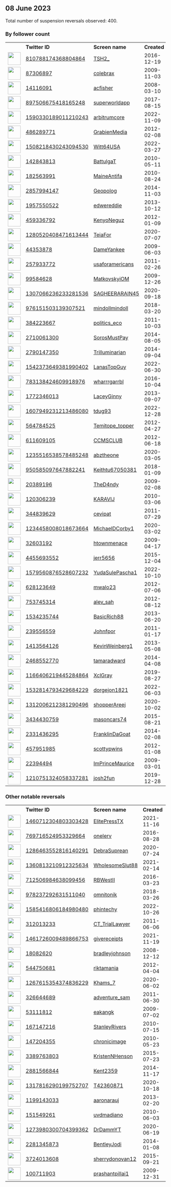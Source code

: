 
## 08 June 2023
Total number of suspension reversals observed: 400.

### By follower count
<table><tr><th></th><th align="left">Twitter ID</th><th align="left">Screen name</th>
<th align="left">Created</th><th align="left">Status</th><th align="left">Suspended</th><th align="left">Followers</th>
<tr><td><a href="https://pbs.twimg.com/profile_images/1477648268825964547/KYKVGzAu_normal.jpg"><img src="https://pbs.twimg.com/profile_images/1477648268825964547/KYKVGzAu_normal.jpg" width="40px" height="40px" align="center"/></a></td><td><a href="https://twitter.com/intent/user?user_id=810788174368804864">810788174368804864</a></td><td><a href="https://twitter.com/TSH2_">TSH2_</a></td><td>2016-12-19</td><td align="center"></td><td>2022-10-29</td><td>37948</td></tr>
<tr><td><a href="https://pbs.twimg.com/profile_images/1211002861498359809/K7JyqKEf_normal.jpg"><img src="https://pbs.twimg.com/profile_images/1211002861498359809/K7JyqKEf_normal.jpg" width="40px" height="40px" align="center"/></a></td><td><a href="https://twitter.com/intent/user?user_id=87306897">87306897</a></td><td><a href="https://twitter.com/colebrax">colebrax</a></td><td>2009-11-03</td><td align="center"></td><td></td><td>29060</td></tr>
<tr><td><a href="https://pbs.twimg.com/profile_images/652138252292329472/dgjBUxSG_normal.jpg"><img src="https://pbs.twimg.com/profile_images/652138252292329472/dgjBUxSG_normal.jpg" width="40px" height="40px" align="center"/></a></td><td><a href="https://twitter.com/intent/user?user_id=14116091">14116091</a></td><td><a href="https://twitter.com/acfisher">acfisher</a></td><td>2008-03-10</td><td align="center"></td><td>2022-10-10</td><td>16941</td></tr>
<tr><td><a href="https://pbs.twimg.com/profile_images/1664657401822183425/WmkQ7H8r_normal.jpg"><img src="https://pbs.twimg.com/profile_images/1664657401822183425/WmkQ7H8r_normal.jpg" width="40px" height="40px" align="center"/></a></td><td><a href="https://twitter.com/intent/user?user_id=897506675418165248">897506675418165248</a></td><td><a href="https://twitter.com/superworldapp">superworldapp</a></td><td>2017-08-15</td><td align="center"></td><td>2022-12-02</td><td>14553</td></tr>
<tr><td><a href="https://pbs.twimg.com/profile_images/1636367489675272193/EH8CZp6T_normal.png"><img src="https://pbs.twimg.com/profile_images/1636367489675272193/EH8CZp6T_normal.png" width="40px" height="40px" align="center"/></a></td><td><a href="https://twitter.com/intent/user?user_id=1590330189011210243">1590330189011210243</a></td><td><a href="https://twitter.com/arbitrumcore">arbitrumcore</a></td><td>2022-11-09</td><td align="center"></td><td>2023-03-28</td><td>12903</td></tr>
<tr><td><a href="https://pbs.twimg.com/profile_images/936985812746555392/w5a9BkBa_normal.jpg"><img src="https://pbs.twimg.com/profile_images/936985812746555392/w5a9BkBa_normal.jpg" width="40px" height="40px" align="center"/></a></td><td><a href="https://twitter.com/intent/user?user_id=486289771">486289771</a></td><td><a href="https://twitter.com/GrabienMedia">GrabienMedia</a></td><td>2012-02-08</td><td align="center"></td><td>2023-06-07</td><td>8782</td></tr>
<tr><td><a href="https://pbs.twimg.com/profile_images/1667153881166499840/VKymiBRt_normal.jpg"><img src="https://pbs.twimg.com/profile_images/1667153881166499840/VKymiBRt_normal.jpg" width="40px" height="40px" align="center"/></a></td><td><a href="https://twitter.com/intent/user?user_id=1508218430243094530">1508218430243094530</a></td><td><a href="https://twitter.com/Witt64USA">Witt64USA</a></td><td>2022-03-27</td><td align="center"></td><td>2022-09-12</td><td>8612</td></tr>
<tr><td><a href="https://pbs.twimg.com/profile_images/1012923345384304640/BLxoseAH_normal.jpg"><img src="https://pbs.twimg.com/profile_images/1012923345384304640/BLxoseAH_normal.jpg" width="40px" height="40px" align="center"/></a></td><td><a href="https://twitter.com/intent/user?user_id=142843813">142843813</a></td><td><a href="https://twitter.com/BattulgaT">BattulgaT</a></td><td>2010-05-11</td><td align="center"></td><td>2022-04-06</td><td>8168</td></tr>
<tr><td><a href="https://pbs.twimg.com/profile_images/1654093736383578112/4iFCnqYR_normal.jpg"><img src="https://pbs.twimg.com/profile_images/1654093736383578112/4iFCnqYR_normal.jpg" width="40px" height="40px" align="center"/></a></td><td><a href="https://twitter.com/intent/user?user_id=182563991">182563991</a></td><td><a href="https://twitter.com/MaineAntifa">MaineAntifa</a></td><td>2010-08-24</td><td align="center"></td><td>2023-06-05</td><td>6928</td></tr>
<tr><td><a href="https://pbs.twimg.com/profile_images/1522424011807993856/HI7KuFpg_normal.jpg"><img src="https://pbs.twimg.com/profile_images/1522424011807993856/HI7KuFpg_normal.jpg" width="40px" height="40px" align="center"/></a></td><td><a href="https://twitter.com/intent/user?user_id=2857994147">2857994147</a></td><td><a href="https://twitter.com/Geopolog">Geopolog</a></td><td>2014-11-03</td><td align="center"></td><td>2022-09-11</td><td>6274</td></tr>
<tr><td><a href="https://pbs.twimg.com/profile_images/1366519196725743619/fjE0ylTw_normal.jpg"><img src="https://pbs.twimg.com/profile_images/1366519196725743619/fjE0ylTw_normal.jpg" width="40px" height="40px" align="center"/></a></td><td><a href="https://twitter.com/intent/user?user_id=1957550522">1957550522</a></td><td><a href="https://twitter.com/edwereddie">edwereddie</a></td><td>2013-10-12</td><td align="center"></td><td>2023-05-27</td><td>6090</td></tr>
<tr><td><a href="https://pbs.twimg.com/profile_images/641886426720677888/EuQ0KbN__normal.jpg"><img src="https://pbs.twimg.com/profile_images/641886426720677888/EuQ0KbN__normal.jpg" width="40px" height="40px" align="center"/></a></td><td><a href="https://twitter.com/intent/user?user_id=459336792">459336792</a></td><td><a href="https://twitter.com/KenyoNeguz">KenyoNeguz</a></td><td>2012-01-09</td><td align="center"></td><td></td><td>5652</td></tr>
<tr><td><a href="https://pbs.twimg.com/profile_images/1649987086991196163/Bd1DR7xX_normal.jpg"><img src="https://pbs.twimg.com/profile_images/1649987086991196163/Bd1DR7xX_normal.jpg" width="40px" height="40px" align="center"/></a></td><td><a href="https://twitter.com/intent/user?user_id=1280520408471613444">1280520408471613444</a></td><td><a href="https://twitter.com/TeiaFor">TeiaFor</a></td><td>2020-07-07</td><td align="center">🔒</td><td>2023-05-28</td><td>5260</td></tr>
<tr><td><a href="https://pbs.twimg.com/profile_images/1629538651238531073/Uc6KyjlR_normal.jpg"><img src="https://pbs.twimg.com/profile_images/1629538651238531073/Uc6KyjlR_normal.jpg" width="40px" height="40px" align="center"/></a></td><td><a href="https://twitter.com/intent/user?user_id=44353878">44353878</a></td><td><a href="https://twitter.com/DameYankee">DameYankee</a></td><td>2009-06-03</td><td align="center"></td><td>2023-05-28</td><td>4619</td></tr>
<tr><td><a href="https://pbs.twimg.com/profile_images/378800000281884472/e7f0152d0f269f25d1266447eeba09b1_normal.jpeg"><img src="https://pbs.twimg.com/profile_images/378800000281884472/e7f0152d0f269f25d1266447eeba09b1_normal.jpeg" width="40px" height="40px" align="center"/></a></td><td><a href="https://twitter.com/intent/user?user_id=257933772">257933772</a></td><td><a href="https://twitter.com/usaforamericans">usaforamericans</a></td><td>2011-02-26</td><td align="center"></td><td></td><td>4119</td></tr>
<tr><td><a href="https://pbs.twimg.com/profile_images/936691683818958848/yj7OYF5X_normal.jpg"><img src="https://pbs.twimg.com/profile_images/936691683818958848/yj7OYF5X_normal.jpg" width="40px" height="40px" align="center"/></a></td><td><a href="https://twitter.com/intent/user?user_id=99584628">99584628</a></td><td><a href="https://twitter.com/MatkovskyiOM">MatkovskyiOM</a></td><td>2009-12-26</td><td align="center"></td><td></td><td>4012</td></tr>
<tr><td><a href="https://pbs.twimg.com/profile_images/1435485930635382785/diomEma5_normal.jpg"><img src="https://pbs.twimg.com/profile_images/1435485930635382785/diomEma5_normal.jpg" width="40px" height="40px" align="center"/></a></td><td><a href="https://twitter.com/intent/user?user_id=1307066236233281536">1307066236233281536</a></td><td><a href="https://twitter.com/SAGHEERARAIN45">SAGHEERARAIN45</a></td><td>2020-09-18</td><td align="center"></td><td>2022-03-24</td><td>3755</td></tr>
<tr><td><a href="https://pbs.twimg.com/profile_images/1561043144577142785/S4dAxHm4_normal.jpg"><img src="https://pbs.twimg.com/profile_images/1561043144577142785/S4dAxHm4_normal.jpg" width="40px" height="40px" align="center"/></a></td><td><a href="https://twitter.com/intent/user?user_id=976151503139307521">976151503139307521</a></td><td><a href="https://twitter.com/mindollmindoll">mindollmindoll</a></td><td>2018-03-20</td><td align="center"></td><td>2023-05-01</td><td>2990</td></tr>
<tr><td><a href="https://pbs.twimg.com/profile_images/961698851211087872/QlPrPH54_normal.jpg"><img src="https://pbs.twimg.com/profile_images/961698851211087872/QlPrPH54_normal.jpg" width="40px" height="40px" align="center"/></a></td><td><a href="https://twitter.com/intent/user?user_id=384223667">384223667</a></td><td><a href="https://twitter.com/politics_eco">politics_eco</a></td><td>2011-10-03</td><td align="center"></td><td></td><td>2921</td></tr>
<tr><td><a href="https://pbs.twimg.com/profile_images/1573155094115373056/FdAk40B5_normal.jpg"><img src="https://pbs.twimg.com/profile_images/1573155094115373056/FdAk40B5_normal.jpg" width="40px" height="40px" align="center"/></a></td><td><a href="https://twitter.com/intent/user?user_id=2710061300">2710061300</a></td><td><a href="https://twitter.com/SorosMustPay">SorosMustPay</a></td><td>2014-08-05</td><td align="center"></td><td>2022-10-07</td><td>2287</td></tr>
<tr><td><a href="https://pbs.twimg.com/profile_images/1665787820013928448/Ocljg6mB_normal.jpg"><img src="https://pbs.twimg.com/profile_images/1665787820013928448/Ocljg6mB_normal.jpg" width="40px" height="40px" align="center"/></a></td><td><a href="https://twitter.com/intent/user?user_id=2790147350">2790147350</a></td><td><a href="https://twitter.com/Trilluminarian">Trilluminarian</a></td><td>2014-09-04</td><td align="center"></td><td>2022-03-24</td><td>1863</td></tr>
<tr><td><a href="https://pbs.twimg.com/profile_images/1548276605595750401/JLnCp03D_normal.jpg"><img src="https://pbs.twimg.com/profile_images/1548276605595750401/JLnCp03D_normal.jpg" width="40px" height="40px" align="center"/></a></td><td><a href="https://twitter.com/intent/user?user_id=1542373649381990402">1542373649381990402</a></td><td><a href="https://twitter.com/LanasTopGuy">LanasTopGuy</a></td><td>2022-06-30</td><td align="center"></td><td>2022-10-30</td><td>1630</td></tr>
<tr><td><a href="https://pbs.twimg.com/profile_images/1531307655213588483/VS5rdyXV_normal.jpg"><img src="https://pbs.twimg.com/profile_images/1531307655213588483/VS5rdyXV_normal.jpg" width="40px" height="40px" align="center"/></a></td><td><a href="https://twitter.com/intent/user?user_id=783138424609918976">783138424609918976</a></td><td><a href="https://twitter.com/wharrrgarrbl">wharrrgarrbl</a></td><td>2016-10-04</td><td align="center"></td><td>2022-09-21</td><td>1539</td></tr>
<tr><td><a href="https://abs.twimg.com/sticky/default_profile_images/default_profile_normal.png"><img src="https://abs.twimg.com/sticky/default_profile_images/default_profile_normal.png" width="40px" height="40px" align="center"/></a></td><td><a href="https://twitter.com/intent/user?user_id=1772346013">1772346013</a></td><td><a href="https://twitter.com/LaceyGinny">LaceyGinny</a></td><td>2013-09-07</td><td align="center"></td><td>2022-11-01</td><td>1515</td></tr>
<tr><td><a href="https://pbs.twimg.com/profile_images/1623761908435222528/0HrkU8MK_normal.jpg"><img src="https://pbs.twimg.com/profile_images/1623761908435222528/0HrkU8MK_normal.jpg" width="40px" height="40px" align="center"/></a></td><td><a href="https://twitter.com/intent/user?user_id=1607949231213486080">1607949231213486080</a></td><td><a href="https://twitter.com/tdug93">tdug93</a></td><td>2022-12-28</td><td align="center"></td><td>2023-05-25</td><td>1459</td></tr>
<tr><td><a href="https://pbs.twimg.com/profile_images/1488211425780805633/LNvTnkGc_normal.jpg"><img src="https://pbs.twimg.com/profile_images/1488211425780805633/LNvTnkGc_normal.jpg" width="40px" height="40px" align="center"/></a></td><td><a href="https://twitter.com/intent/user?user_id=564784525">564784525</a></td><td><a href="https://twitter.com/Temitope_topper">Temitope_topper</a></td><td>2012-04-27</td><td align="center"></td><td>2022-03-11</td><td>1433</td></tr>
<tr><td><a href="https://pbs.twimg.com/profile_images/859432861702791169/sYqk4OqG_normal.jpg"><img src="https://pbs.twimg.com/profile_images/859432861702791169/sYqk4OqG_normal.jpg" width="40px" height="40px" align="center"/></a></td><td><a href="https://twitter.com/intent/user?user_id=611609105">611609105</a></td><td><a href="https://twitter.com/CCMSCLUB">CCMSCLUB</a></td><td>2012-06-18</td><td align="center"></td><td></td><td>1292</td></tr>
<tr><td><a href="https://pbs.twimg.com/profile_images/1632951686351278082/FWVsggIl_normal.jpg"><img src="https://pbs.twimg.com/profile_images/1632951686351278082/FWVsggIl_normal.jpg" width="40px" height="40px" align="center"/></a></td><td><a href="https://twitter.com/intent/user?user_id=1235516538578485248">1235516538578485248</a></td><td><a href="https://twitter.com/abztheone">abztheone</a></td><td>2020-03-05</td><td align="center"></td><td></td><td>1243</td></tr>
<tr><td><a href="https://pbs.twimg.com/profile_images/1086247938240610305/51nogDDD_normal.jpg"><img src="https://pbs.twimg.com/profile_images/1086247938240610305/51nogDDD_normal.jpg" width="40px" height="40px" align="center"/></a></td><td><a href="https://twitter.com/intent/user?user_id=950585097647882241">950585097647882241</a></td><td><a href="https://twitter.com/Keithtu67050381">Keithtu67050381</a></td><td>2018-01-09</td><td align="center"></td><td></td><td>1155</td></tr>
<tr><td><a href="https://pbs.twimg.com/profile_images/1378416861151367168/0hkCGjsz_normal.jpg"><img src="https://pbs.twimg.com/profile_images/1378416861151367168/0hkCGjsz_normal.jpg" width="40px" height="40px" align="center"/></a></td><td><a href="https://twitter.com/intent/user?user_id=20389196">20389196</a></td><td><a href="https://twitter.com/TheD4ndy">TheD4ndy</a></td><td>2009-02-08</td><td align="center"></td><td></td><td>1089</td></tr>
<tr><td><a href="https://pbs.twimg.com/profile_images/683445373424111616/LSAxqmFw_normal.png"><img src="https://pbs.twimg.com/profile_images/683445373424111616/LSAxqmFw_normal.png" width="40px" height="40px" align="center"/></a></td><td><a href="https://twitter.com/intent/user?user_id=120306239">120306239</a></td><td><a href="https://twitter.com/KARAVIJ">KARAVIJ</a></td><td>2010-03-06</td><td align="center"></td><td></td><td>1031</td></tr>
<tr><td><a href="https://pbs.twimg.com/profile_images/1516652146867023878/cucNHchI_normal.jpg"><img src="https://pbs.twimg.com/profile_images/1516652146867023878/cucNHchI_normal.jpg" width="40px" height="40px" align="center"/></a></td><td><a href="https://twitter.com/intent/user?user_id=344839629">344839629</a></td><td><a href="https://twitter.com/cevipat">cevipat</a></td><td>2011-07-29</td><td align="center"></td><td>2023-05-27</td><td>1005</td></tr>
<tr><td><a href="https://pbs.twimg.com/profile_images/1305533912727384064/sg9T5b5n_normal.jpg"><img src="https://pbs.twimg.com/profile_images/1305533912727384064/sg9T5b5n_normal.jpg" width="40px" height="40px" align="center"/></a></td><td><a href="https://twitter.com/intent/user?user_id=1234458008018673664">1234458008018673664</a></td><td><a href="https://twitter.com/MichaelDCorby1">MichaelDCorby1</a></td><td>2020-03-02</td><td align="center"></td><td></td><td>964</td></tr>
<tr><td><a href="https://pbs.twimg.com/profile_images/1666180464216793088/2yDpCcpB_normal.jpg"><img src="https://pbs.twimg.com/profile_images/1666180464216793088/2yDpCcpB_normal.jpg" width="40px" height="40px" align="center"/></a></td><td><a href="https://twitter.com/intent/user?user_id=32603192">32603192</a></td><td><a href="https://twitter.com/htownmenace">htownmenace</a></td><td>2009-04-17</td><td align="center"></td><td></td><td>906</td></tr>
<tr><td><a href="https://pbs.twimg.com/profile_images/1552882519732658177/ttawwXgb_normal.jpg"><img src="https://pbs.twimg.com/profile_images/1552882519732658177/ttawwXgb_normal.jpg" width="40px" height="40px" align="center"/></a></td><td><a href="https://twitter.com/intent/user?user_id=4455693552">4455693552</a></td><td><a href="https://twitter.com/jerr5656">jerr5656</a></td><td>2015-12-04</td><td align="center"></td><td>2022-08-08</td><td>898</td></tr>
<tr><td><a href="https://pbs.twimg.com/profile_images/1640340430167351296/Ki1dPb0H_normal.jpg"><img src="https://pbs.twimg.com/profile_images/1640340430167351296/Ki1dPb0H_normal.jpg" width="40px" height="40px" align="center"/></a></td><td><a href="https://twitter.com/intent/user?user_id=1579560876528607232">1579560876528607232</a></td><td><a href="https://twitter.com/YudaSulePascha1">YudaSulePascha1</a></td><td>2022-10-10</td><td align="center"></td><td>2023-05-30</td><td>885</td></tr>
<tr><td><a href="https://pbs.twimg.com/profile_images/1413023120164888576/1ADVEDkz_normal.jpg"><img src="https://pbs.twimg.com/profile_images/1413023120164888576/1ADVEDkz_normal.jpg" width="40px" height="40px" align="center"/></a></td><td><a href="https://twitter.com/intent/user?user_id=628123649">628123649</a></td><td><a href="https://twitter.com/mwalo23">mwalo23</a></td><td>2012-07-06</td><td align="center"></td><td>2023-04-29</td><td>877</td></tr>
<tr><td><a href="https://pbs.twimg.com/profile_images/1622570580905017344/qr21jBcz_normal.jpg"><img src="https://pbs.twimg.com/profile_images/1622570580905017344/qr21jBcz_normal.jpg" width="40px" height="40px" align="center"/></a></td><td><a href="https://twitter.com/intent/user?user_id=753745314">753745314</a></td><td><a href="https://twitter.com/alev_sah">alev_sah</a></td><td>2012-08-12</td><td align="center"></td><td>2023-06-07</td><td>873</td></tr>
<tr><td><a href="https://pbs.twimg.com/profile_images/1359697440568344578/os-5E-08_normal.jpg"><img src="https://pbs.twimg.com/profile_images/1359697440568344578/os-5E-08_normal.jpg" width="40px" height="40px" align="center"/></a></td><td><a href="https://twitter.com/intent/user?user_id=1534235744">1534235744</a></td><td><a href="https://twitter.com/BasicRich88">BasicRich88</a></td><td>2013-06-20</td><td align="center"></td><td></td><td>814</td></tr>
<tr><td><a href="https://pbs.twimg.com/profile_images/1517028391047680003/VORECMIP_normal.jpg"><img src="https://pbs.twimg.com/profile_images/1517028391047680003/VORECMIP_normal.jpg" width="40px" height="40px" align="center"/></a></td><td><a href="https://twitter.com/intent/user?user_id=239556559">239556559</a></td><td><a href="https://twitter.com/Johnfpor">Johnfpor</a></td><td>2011-01-17</td><td align="center"></td><td>2023-03-14</td><td>798</td></tr>
<tr><td><a href="https://pbs.twimg.com/profile_images/1666959183999008768/Zd36k_Tr_normal.jpg"><img src="https://pbs.twimg.com/profile_images/1666959183999008768/Zd36k_Tr_normal.jpg" width="40px" height="40px" align="center"/></a></td><td><a href="https://twitter.com/intent/user?user_id=1413564126">1413564126</a></td><td><a href="https://twitter.com/KevinWeinberg1">KevinWeinberg1</a></td><td>2013-05-08</td><td align="center"></td><td></td><td>777</td></tr>
<tr><td><a href="https://pbs.twimg.com/profile_images/859871392753475587/q_JkS9qk_normal.jpg"><img src="https://pbs.twimg.com/profile_images/859871392753475587/q_JkS9qk_normal.jpg" width="40px" height="40px" align="center"/></a></td><td><a href="https://twitter.com/intent/user?user_id=2468552770">2468552770</a></td><td><a href="https://twitter.com/tamaradward">tamaradward</a></td><td>2014-04-08</td><td align="center"></td><td></td><td>777</td></tr>
<tr><td><a href="https://pbs.twimg.com/profile_images/1428937259655516163/WYmKiL1k_normal.jpg"><img src="https://pbs.twimg.com/profile_images/1428937259655516163/WYmKiL1k_normal.jpg" width="40px" height="40px" align="center"/></a></td><td><a href="https://twitter.com/intent/user?user_id=1166406219445284864">1166406219445284864</a></td><td><a href="https://twitter.com/XclGray">XclGray</a></td><td>2019-08-27</td><td align="center"></td><td>2022-05-03</td><td>775</td></tr>
<tr><td><a href="https://pbs.twimg.com/profile_images/1586144692772560897/ilZCq9lA_normal.jpg"><img src="https://pbs.twimg.com/profile_images/1586144692772560897/ilZCq9lA_normal.jpg" width="40px" height="40px" align="center"/></a></td><td><a href="https://twitter.com/intent/user?user_id=1532814793429684229">1532814793429684229</a></td><td><a href="https://twitter.com/dorgejon1821">dorgejon1821</a></td><td>2022-06-03</td><td align="center"></td><td>2022-10-31</td><td>765</td></tr>
<tr><td><a href="https://pbs.twimg.com/profile_images/1615616100816883712/l1zZtY5U_normal.jpg"><img src="https://pbs.twimg.com/profile_images/1615616100816883712/l1zZtY5U_normal.jpg" width="40px" height="40px" align="center"/></a></td><td><a href="https://twitter.com/intent/user?user_id=1312006212381290496">1312006212381290496</a></td><td><a href="https://twitter.com/shopperAreej">shopperAreej</a></td><td>2020-10-02</td><td align="center"></td><td>2023-06-04</td><td>755</td></tr>
<tr><td><a href="https://pbs.twimg.com/profile_images/1066866070122840065/miBrD9Ya_normal.jpg"><img src="https://pbs.twimg.com/profile_images/1066866070122840065/miBrD9Ya_normal.jpg" width="40px" height="40px" align="center"/></a></td><td><a href="https://twitter.com/intent/user?user_id=3434430759">3434430759</a></td><td><a href="https://twitter.com/masoncars74">masoncars74</a></td><td>2015-08-21</td><td align="center"></td><td>2022-11-20</td><td>734</td></tr>
<tr><td><a href="https://pbs.twimg.com/profile_images/433075533023166465/w40KxMpq_normal.jpeg"><img src="https://pbs.twimg.com/profile_images/433075533023166465/w40KxMpq_normal.jpeg" width="40px" height="40px" align="center"/></a></td><td><a href="https://twitter.com/intent/user?user_id=2331436295">2331436295</a></td><td><a href="https://twitter.com/FranklinDaGoat">FranklinDaGoat</a></td><td>2014-02-08</td><td align="center"></td><td>2022-05-05</td><td>690</td></tr>
<tr><td><a href="https://pbs.twimg.com/profile_images/1623779254294003713/-n8JaegO_normal.jpg"><img src="https://pbs.twimg.com/profile_images/1623779254294003713/-n8JaegO_normal.jpg" width="40px" height="40px" align="center"/></a></td><td><a href="https://twitter.com/intent/user?user_id=457951985">457951985</a></td><td><a href="https://twitter.com/scottypwins">scottypwins</a></td><td>2012-01-08</td><td align="center"></td><td>2023-05-28</td><td>689</td></tr>
<tr><td><a href="https://pbs.twimg.com/profile_images/780645045330468865/qTb1YxSb_normal.jpg"><img src="https://pbs.twimg.com/profile_images/780645045330468865/qTb1YxSb_normal.jpg" width="40px" height="40px" align="center"/></a></td><td><a href="https://twitter.com/intent/user?user_id=22394494">22394494</a></td><td><a href="https://twitter.com/ImPrinceMaurice">ImPrinceMaurice</a></td><td>2009-03-01</td><td align="center"></td><td></td><td>684</td></tr>
<tr><td><a href="https://pbs.twimg.com/profile_images/1634349121619337216/bx_d9Lm1_normal.jpg"><img src="https://pbs.twimg.com/profile_images/1634349121619337216/bx_d9Lm1_normal.jpg" width="40px" height="40px" align="center"/></a></td><td><a href="https://twitter.com/intent/user?user_id=1210751324058337281">1210751324058337281</a></td><td><a href="https://twitter.com/josh2fun">josh2fun</a></td><td>2019-12-28</td><td align="center"></td><td>2023-05-12</td><td>667</td></tr>
</table>

### Other notable reversals
<table><tr><th></th><th align="left">Twitter ID</th><th align="left">Screen name</th>
<th align="left">Created</th><th align="left">Status</th><th align="left">Suspended</th><th align="left">Followers</th>
<tr><td><a href="https://pbs.twimg.com/profile_images/1518269732721500160/nL4tmlY5_normal.png"><img src="https://pbs.twimg.com/profile_images/1518269732721500160/nL4tmlY5_normal.png" width="40px" height="40px" align="center"/></a></td><td><a href="https://twitter.com/intent/user?user_id=1460712304803303428">1460712304803303428</a></td><td><a href="https://twitter.com/ElitePressTX">ElitePressTX</a></td><td>2021-11-16</td><td align="center"></td><td>2023-01-06</td><td>474</td></tr>
<tr><td><a href="https://pbs.twimg.com/profile_images/1538150969954926594/PguP4O7E_normal.jpg"><img src="https://pbs.twimg.com/profile_images/1538150969954926594/PguP4O7E_normal.jpg" width="40px" height="40px" align="center"/></a></td><td><a href="https://twitter.com/intent/user?user_id=769716524953329664">769716524953329664</a></td><td><a href="https://twitter.com/onelerv">onelerv</a></td><td>2016-08-28</td><td align="center"></td><td>2023-06-03</td><td>241</td></tr>
<tr><td><a href="https://pbs.twimg.com/profile_images/1286751858992848897/HBIarrVJ_normal.jpg"><img src="https://pbs.twimg.com/profile_images/1286751858992848897/HBIarrVJ_normal.jpg" width="40px" height="40px" align="center"/></a></td><td><a href="https://twitter.com/intent/user?user_id=1286463552816140291">1286463552816140291</a></td><td><a href="https://twitter.com/DebraSuprean">DebraSuprean</a></td><td>2020-07-24</td><td align="center"></td><td>2023-03-01</td><td>146</td></tr>
<tr><td><a href="https://pbs.twimg.com/profile_images/1646632673908084739/ZV_wdZE6_normal.jpg"><img src="https://pbs.twimg.com/profile_images/1646632673908084739/ZV_wdZE6_normal.jpg" width="40px" height="40px" align="center"/></a></td><td><a href="https://twitter.com/intent/user?user_id=1360813210912325634">1360813210912325634</a></td><td><a href="https://twitter.com/WholesomeSlut88">WholesomeSlut88</a></td><td>2021-02-14</td><td align="center"></td><td>2023-05-25</td><td>519</td></tr>
<tr><td><a href="https://pbs.twimg.com/profile_images/712511614176608256/5_HO2zcu_normal.jpg"><img src="https://pbs.twimg.com/profile_images/712511614176608256/5_HO2zcu_normal.jpg" width="40px" height="40px" align="center"/></a></td><td><a href="https://twitter.com/intent/user?user_id=712506984638099456">712506984638099456</a></td><td><a href="https://twitter.com/RBWestII">RBWestII</a></td><td>2016-03-23</td><td align="center"></td><td>2023-05-24</td><td>68</td></tr>
<tr><td><a href="https://pbs.twimg.com/profile_images/1038886980426379264/_ZceE78m_normal.jpg"><img src="https://pbs.twimg.com/profile_images/1038886980426379264/_ZceE78m_normal.jpg" width="40px" height="40px" align="center"/></a></td><td><a href="https://twitter.com/intent/user?user_id=978237292631511040">978237292631511040</a></td><td><a href="https://twitter.com/omnitonik">omnitonik</a></td><td>2018-03-26</td><td align="center"></td><td>2022-10-30</td><td>438</td></tr>
<tr><td><a href="https://pbs.twimg.com/profile_images/1602758665710223362/iO-mHuN__normal.jpg"><img src="https://pbs.twimg.com/profile_images/1602758665710223362/iO-mHuN__normal.jpg" width="40px" height="40px" align="center"/></a></td><td><a href="https://twitter.com/intent/user?user_id=1585416806184980480">1585416806184980480</a></td><td><a href="https://twitter.com/phintechy">phintechy</a></td><td>2022-10-26</td><td align="center"></td><td>2023-06-06</td><td>26</td></tr>
<tr><td><a href="https://pbs.twimg.com/profile_images/790627982499049472/y7Xj6dU9_normal.jpg"><img src="https://pbs.twimg.com/profile_images/790627982499049472/y7Xj6dU9_normal.jpg" width="40px" height="40px" align="center"/></a></td><td><a href="https://twitter.com/intent/user?user_id=312013233">312013233</a></td><td><a href="https://twitter.com/CT_TrialLawyer">CT_TrialLawyer</a></td><td>2011-06-06</td><td align="center"></td><td>2023-06-02</td><td>41</td></tr>
<tr><td><a href="https://pbs.twimg.com/profile_images/1596402128075079680/DMST4hat_normal.jpg"><img src="https://pbs.twimg.com/profile_images/1596402128075079680/DMST4hat_normal.jpg" width="40px" height="40px" align="center"/></a></td><td><a href="https://twitter.com/intent/user?user_id=1461726009489866753">1461726009489866753</a></td><td><a href="https://twitter.com/givereceipts">givereceipts</a></td><td>2021-11-19</td><td align="center"></td><td>2023-03-13</td><td>475</td></tr>
<tr><td><a href="https://pbs.twimg.com/profile_images/2757085184/f56d52b5b54e16489a3da3802ad6f3a2_normal.jpeg"><img src="https://pbs.twimg.com/profile_images/2757085184/f56d52b5b54e16489a3da3802ad6f3a2_normal.jpeg" width="40px" height="40px" align="center"/></a></td><td><a href="https://twitter.com/intent/user?user_id=18082620">18082620</a></td><td><a href="https://twitter.com/bradleyjohnson">bradleyjohnson</a></td><td>2008-12-12</td><td align="center">🔒</td><td>2023-03-26</td><td>21</td></tr>
<tr><td><a href="https://pbs.twimg.com/profile_images/1636560738276786177/HqGRBYVR_normal.png"><img src="https://pbs.twimg.com/profile_images/1636560738276786177/HqGRBYVR_normal.png" width="40px" height="40px" align="center"/></a></td><td><a href="https://twitter.com/intent/user?user_id=544750681">544750681</a></td><td><a href="https://twitter.com/riktamania">riktamania</a></td><td>2012-04-04</td><td align="center"></td><td>2023-03-17</td><td>498</td></tr>
<tr><td><a href="https://pbs.twimg.com/profile_images/1553379517732986884/9wn5Din7_normal.jpg"><img src="https://pbs.twimg.com/profile_images/1553379517732986884/9wn5Din7_normal.jpg" width="40px" height="40px" align="center"/></a></td><td><a href="https://twitter.com/intent/user?user_id=1267615354374836229">1267615354374836229</a></td><td><a href="https://twitter.com/Khams_7">Khams_7</a></td><td>2020-06-02</td><td align="center"></td><td>2023-06-07</td><td>87</td></tr>
<tr><td><a href="https://pbs.twimg.com/profile_images/1420032091/ParaglidingSlovakia2008_normal.jpeg"><img src="https://pbs.twimg.com/profile_images/1420032091/ParaglidingSlovakia2008_normal.jpeg" width="40px" height="40px" align="center"/></a></td><td><a href="https://twitter.com/intent/user?user_id=326644689">326644689</a></td><td><a href="https://twitter.com/adventure_sam">adventure_sam</a></td><td>2011-06-30</td><td align="center"></td><td>2023-06-02</td><td>123</td></tr>
<tr><td><a href="https://pbs.twimg.com/profile_images/1458738108351062019/TxzUyg-j_normal.jpg"><img src="https://pbs.twimg.com/profile_images/1458738108351062019/TxzUyg-j_normal.jpg" width="40px" height="40px" align="center"/></a></td><td><a href="https://twitter.com/intent/user?user_id=53111812">53111812</a></td><td><a href="https://twitter.com/eakangk">eakangk</a></td><td>2009-07-02</td><td align="center"></td><td>2023-05-28</td><td>538</td></tr>
<tr><td><a href="https://pbs.twimg.com/profile_images/1503497299523215361/XnAWJ7M9_normal.jpg"><img src="https://pbs.twimg.com/profile_images/1503497299523215361/XnAWJ7M9_normal.jpg" width="40px" height="40px" align="center"/></a></td><td><a href="https://twitter.com/intent/user?user_id=167147216">167147216</a></td><td><a href="https://twitter.com/StanleyRivers">StanleyRivers</a></td><td>2010-07-15</td><td align="center"></td><td>2023-05-26</td><td>157</td></tr>
<tr><td><a href="https://pbs.twimg.com/profile_images/1595349243228725250/FQMzN2hE_normal.jpg"><img src="https://pbs.twimg.com/profile_images/1595349243228725250/FQMzN2hE_normal.jpg" width="40px" height="40px" align="center"/></a></td><td><a href="https://twitter.com/intent/user?user_id=147204355">147204355</a></td><td><a href="https://twitter.com/chronicimage">chronicimage</a></td><td>2010-05-23</td><td align="center"></td><td>2023-03-23</td><td>15</td></tr>
<tr><td><a href="https://pbs.twimg.com/profile_images/864653732935483392/Dmu3JBya_normal.jpg"><img src="https://pbs.twimg.com/profile_images/864653732935483392/Dmu3JBya_normal.jpg" width="40px" height="40px" align="center"/></a></td><td><a href="https://twitter.com/intent/user?user_id=3389763803">3389763803</a></td><td><a href="https://twitter.com/KristenNHenson">KristenNHenson</a></td><td>2015-07-23</td><td align="center"></td><td>2023-06-05</td><td>126</td></tr>
<tr><td><a href="https://abs.twimg.com/sticky/default_profile_images/default_profile_normal.png"><img src="https://abs.twimg.com/sticky/default_profile_images/default_profile_normal.png" width="40px" height="40px" align="center"/></a></td><td><a href="https://twitter.com/intent/user?user_id=2881566844">2881566844</a></td><td><a href="https://twitter.com/Kent2359">Kent2359</a></td><td>2014-11-17</td><td align="center"></td><td>2023-04-01</td><td>16</td></tr>
<tr><td><a href="https://abs.twimg.com/sticky/default_profile_images/default_profile_normal.png"><img src="https://abs.twimg.com/sticky/default_profile_images/default_profile_normal.png" width="40px" height="40px" align="center"/></a></td><td><a href="https://twitter.com/intent/user?user_id=1317816290199752707">1317816290199752707</a></td><td><a href="https://twitter.com/T42360871">T42360871</a></td><td>2020-10-18</td><td align="center"></td><td>2023-05-28</td><td>68</td></tr>
<tr><td><a href="https://pbs.twimg.com/profile_images/1212789293229445120/saa_hg1I_normal.jpg"><img src="https://pbs.twimg.com/profile_images/1212789293229445120/saa_hg1I_normal.jpg" width="40px" height="40px" align="center"/></a></td><td><a href="https://twitter.com/intent/user?user_id=1199143033">1199143033</a></td><td><a href="https://twitter.com/aaronarauj">aaronarauj</a></td><td>2013-02-20</td><td align="center">🔒</td><td>2023-05-16</td><td>2</td></tr>
<tr><td><a href="https://pbs.twimg.com/profile_images/466403785439731712/3pbjthoQ_normal.jpeg"><img src="https://pbs.twimg.com/profile_images/466403785439731712/3pbjthoQ_normal.jpeg" width="40px" height="40px" align="center"/></a></td><td><a href="https://twitter.com/intent/user?user_id=151549261">151549261</a></td><td><a href="https://twitter.com/uvdmadiano">uvdmadiano</a></td><td>2010-06-03</td><td align="center"></td><td>2023-03-23</td><td>44</td></tr>
<tr><td><a href="https://pbs.twimg.com/profile_images/1594675906853076992/ctN1TmGE_normal.jpg"><img src="https://pbs.twimg.com/profile_images/1594675906853076992/ctN1TmGE_normal.jpg" width="40px" height="40px" align="center"/></a></td><td><a href="https://twitter.com/intent/user?user_id=1273980300704399362">1273980300704399362</a></td><td><a href="https://twitter.com/DrDammYT">DrDammYT</a></td><td>2020-06-19</td><td align="center"></td><td>2022-12-23</td><td>8</td></tr>
<tr><td><a href="https://pbs.twimg.com/profile_images/1148747485709516800/0DH6tVRr_normal.jpg"><img src="https://pbs.twimg.com/profile_images/1148747485709516800/0DH6tVRr_normal.jpg" width="40px" height="40px" align="center"/></a></td><td><a href="https://twitter.com/intent/user?user_id=2281345873">2281345873</a></td><td><a href="https://twitter.com/BentleyJodi">BentleyJodi</a></td><td>2014-01-08</td><td align="center"></td><td>2023-03-30</td><td>293</td></tr>
<tr><td><a href="https://pbs.twimg.com/profile_images/1635692655035441154/auigOIqg_normal.png"><img src="https://pbs.twimg.com/profile_images/1635692655035441154/auigOIqg_normal.png" width="40px" height="40px" align="center"/></a></td><td><a href="https://twitter.com/intent/user?user_id=3724013608">3724013608</a></td><td><a href="https://twitter.com/sherrydonovan12">sherrydonovan12</a></td><td>2015-09-21</td><td align="center"></td><td>2023-03-22</td><td>9</td></tr>
<tr><td><a href="https://pbs.twimg.com/profile_images/603702574/me_normal.JPG"><img src="https://pbs.twimg.com/profile_images/603702574/me_normal.JPG" width="40px" height="40px" align="center"/></a></td><td><a href="https://twitter.com/intent/user?user_id=100711903">100711903</a></td><td><a href="https://twitter.com/prashantpillai1">prashantpillai1</a></td><td>2009-12-31</td><td align="center">🔒</td><td>2023-03-29</td><td>4</td></tr>
</table>
